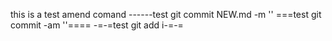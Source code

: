 this is a test
amend comand
------test git commit NEW.md -m ''
===test git commit -am ''====
-=-=test git add i-=-=
